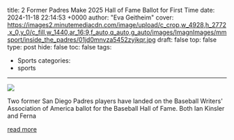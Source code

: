 title: 2 Former Padres Make 2025 Hall of Fame Ballot for First Time
date: 2024-11-18 22:14:53 +0000
author: "Eva Geitheim"
cover: https://images2.minutemediacdn.com/image/upload/c_crop,w_4928,h_2772,x_0,y_0/c_fill,w_1440,ar_16:9,f_auto,q_auto,g_auto/images/ImagnImages/mmsport/inside_the_padres/01jd0mnvza5452zyjkqr.jpg
draft: false
top: false
type: post
hide: false
toc: false
tags:
  - Sports
categories:
  - sports
---

![](https://images2.minutemediacdn.com/image/upload/c_crop,w_4928,h_2772,x_0,y_0/c_fill,w_1440,ar_16:9,f_auto,q_auto,g_auto/images/ImagnImages/mmsport/inside_the_padres/01jd0mnvza5452zyjkqr.jpg)

Two former San Diego Padres players have landed on the Baseball Writers' Association of America ballot for the Baseball Hall of Fame. Both Ian Kinsler and Ferna

[read more](https://www.si.com/mlb/padres/san-diego-padres-news/2-former-padres-make-2025-hall-of-fame-ballot-for-first-time-01jd0fc2mvsa)
